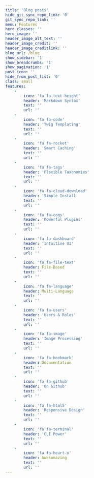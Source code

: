 ```yaml
---
title: 'Blog posts'
hide_git_sync_repo_link: '0'
git_sync_repo_link: ''
menu: Features
hero_classes: ''
hero_image: ''
header_image_alt_text: ''
header_image_credit: ''
header_image_creditlink: ''
blog_url: /blog
show_sidebar: '1'
show_breadcrumbs: '1'
show_pagination: '1'
post_icon: ''
hide_from_post_list: '0'
class: small
features:
    -
        icon: 'fa fa-text-height'
        header: 'Markdown Syntax'
        text: ''
        url: ''
    -
        icon: 'fa fa-code'
        header: 'Twig Templating'
        text: ''
        url: ''
    -
        icon: 'fa fa-rocket'
        header: 'Smart Caching'
        text: ''
        url: ''
    -
        icon: 'fa fa-tags'
        header: 'Flexible Taxonomies'
        text: ''
        url: ''
    -
        icon: 'fa fa-cloud-download'
        header: 'Simple Install'
        text: ''
        url: ''
    -
        icon: 'fa fa-cogs'
        header: 'Powerful Plugins'
        text: ''
        url: ''
    -
        icon: 'fa fa-dashboard'
        header: 'Intuitive UI'
        text: ''
        url: ''
    -
        icon: 'fa fa-file-text'
        header: File-Based
        text: ''
        url: ''
    -
        icon: 'fa fa-language'
        header: Multi-Language
        text: ''
        url: ''
    -
        icon: 'fa fa-users'
        header: 'Users & Roles'
        text: ''
        url: ''
    -
        icon: 'fa fa-image'
        header: 'Image Processing'
        text: ''
        url: ''
    -
        icon: 'fa fa-bookmark'
        header: Documentation
        text: ''
        url: ''
    -
        icon: 'fa fa-github'
        header: 'On Github'
        text: ''
        url: ''
    -
        icon: 'fa fa-html5'
        header: 'Responsive Design'
        text: ''
        url: ''
    -
        icon: 'fa fa-terminal'
        header: 'CLI Power'
        text: ''
        url: ''
    -
        icon: 'fa fa-heart-o'
        header: Awesomazing
        text: ''
        url: ''
---
```


